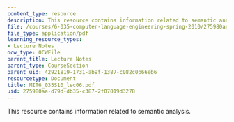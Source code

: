 ```yaml
---
content_type: resource
description: This resource contains information related to semantic analysis.
file: /courses/6-035-computer-language-engineering-spring-2010/275980aad79ddb35c3872f07019d3278_MIT6_035S10_lec06.pdf
file_type: application/pdf
learning_resource_types:
- Lecture Notes
ocw_type: OCWFile
parent_title: Lecture Notes
parent_type: CourseSection
parent_uid: 42921819-1731-ab9f-1387-c082c0b66eb6
resourcetype: Document
title: MIT6_035S10_lec06.pdf
uid: 275980aa-d79d-db35-c387-2f07019d3278
---
```

This resource contains information related to semantic analysis.

